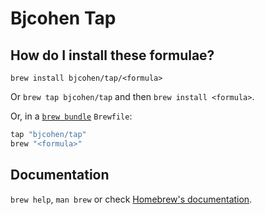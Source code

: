 # Bjcohen Tap

## How do I install these formulae?

`brew install bjcohen/tap/<formula>`

Or `brew tap bjcohen/tap` and then `brew install <formula>`.

Or, in a [`brew bundle`](https://github.com/Homebrew/homebrew-bundle) `Brewfile`:

```ruby
tap "bjcohen/tap"
brew "<formula>"
```

## Documentation

`brew help`, `man brew` or check [Homebrew's documentation](https://docs.brew.sh).
